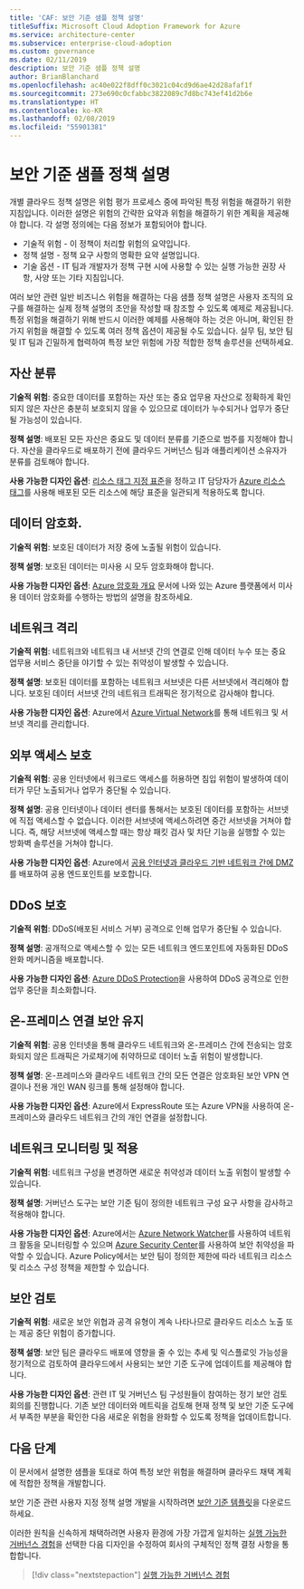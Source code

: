 ```yaml
---
title: 'CAF: 보안 기준 샘플 정책 설명'
titleSuffix: Microsoft Cloud Adoption Framework for Azure
ms.service: architecture-center
ms.subservice: enterprise-cloud-adoption
ms.custom: governance
ms.date: 02/11/2019
description: 보안 기준 샘플 정책 설명
author: BrianBlanchard
ms.openlocfilehash: ac40e022f8dff0c3021c04cd9d6ae42d28afaf1f
ms.sourcegitcommit: 273e690c0cfabbc3822089c7d8bc743ef41d2b6e
ms.translationtype: HT
ms.contentlocale: ko-KR
ms.lasthandoff: 02/08/2019
ms.locfileid: "55901381"
---
```

# <a name="security-baseline-sample-policy-statements"></a>보안 기준 샘플 정책 설명

개별 클라우드 정책 설명은 위험 평가 프로세스 중에 파악된 특정 위험을 해결하기 위한 지침입니다. 이러한 설명은 위험의 간략한 요약과 위험을 해결하기 위한 계획을 제공해야 합니다. 각 설명 정의에는 다음 정보가 포함되어야 합니다.

- 기술적 위험 - 이 정책이 처리할 위험의 요약입니다.
- 정책 설명 - 정책 요구 사항의 명확한 요약 설명입니다.
- 기술 옵션 - IT 팀과 개발자가 정책 구현 시에 사용할 수 있는 실행 가능한 권장 사항, 사양 또는 기타 지침입니다.

여러 보안 관련 일반 비즈니스 위험을 해결하는 다음 샘플 정책 설명은 사용자 조직의 요구를 해결하는 실제 정책 설명의 초안을 작성할 때 참조할 수 있도록 예제로 제공됩니다. 특정 위험을 해결하기 위해 반드시 이러한 예제를 사용해야 하는 것은 아니며, 확인된 한 가지 위험을 해결할 수 있도록 여러 정책 옵션이 제공될 수도 있습니다. 실무 팀, 보안 팀 및 IT 팀과 긴밀하게 협력하여 특정 보안 위험에 가장 적합한 정책 솔루션을 선택하세요.  

## <a name="asset-classification"></a>자산 분류

**기술적 위험**: 중요한 데이터를 포함하는 자산 또는 중요 업무용 자산으로 정확하게 확인되지 않은 자산은 충분히 보호되지 않을 수 있으므로 데이터가 누수되거나 업무가 중단될 가능성이 있습니다.

**정책 설명**: 배포된 모든 자산은 중요도 및 데이터 분류를 기준으로 범주를 지정해야 합니다. 자산을 클라우드로 배포하기 전에 클라우드 거버넌스 팀과 애플리케이션 소유자가 분류를 검토해야 합니다.

**사용 가능한 디자인 옵션**: [리소스 태그 지정 표준](../../decision-guides/resource-tagging/overview.md)을 정하고 IT 담당자가 [Azure 리소스 태그](/azure/azure-resource-manager/resource-group-using-tags)를 사용해 배포된 모든 리소스에 해당 표준을 일관되게 적용하도록 합니다.

## <a name="data-encryption"></a>데이터 암호화.

**기술적 위험**: 보호된 데이터가 저장 중에 노출될 위험이 있습니다.

**정책 설명**: 보호된 데이터는 미사용 시 모두 암호화해야 합니다.

**사용 가능한 디자인 옵션**: [Azure 암호화 개요](/azure/security/security-azure-encryption-overview) 문서에 나와 있는 Azure 플랫폼에서 미사용 데이터 암호화를 수행하는 방법의 설명을 참조하세요.  

## <a name="network-isolation"></a>네트워크 격리

**기술적 위험**: 네트워크와 네트워크 내 서브넷 간의 연결로 인해 데이터 누수 또는 중요 업무용 서비스 중단을 야기할 수 있는 취약성이 발생할 수 있습니다.

**정책 설명**: 보호된 데이터를 포함하는 네트워크 서브넷은 다른 서브넷에서 격리해야 합니다. 보호된 데이터 서브넷 간의 네트워크 트래픽은 정기적으로 감사해야 합니다.

**사용 가능한 디자인 옵션**: Azure에서 [Azure Virtual Network](/azure/virtual-network/virtual-networks-overview)를 통해 네트워크 및 서브넷 격리를 관리합니다.

## <a name="secure-external-access"></a>외부 액세스 보호

**기술적 위험**: 공용 인터넷에서 워크로드 액세스를 허용하면 침입 위험이 발생하여 데이터가 무단 노출되거나 업무가 중단될 수 있습니다.

**정책 설명**: 공용 인터넷이나 데이터 센터를 통해서는 보호된 데이터를 포함하는 서브넷에 직접 액세스할 수 없습니다. 이러한 서브넷에 액세스하려면 중간 서브넷을 거쳐야 합니다. 즉, 해당 서브넷에 액세스할 때는 항상 패킷 검사 및 차단 기능을 실행할 수 있는 방화벽 솔루션을 거쳐야 합니다.

**사용 가능한 디자인 옵션**: Azure에서 [공용 인터넷과 클라우드 기반 네트워크 간에 DMZ](/azure/architecture/reference-architectures/dmz/secure-vnet-dmz)를 배포하여 공용 엔드포인트를 보호합니다.

## <a name="ddos-protection"></a>DDoS 보호

**기술적 위험**: DDoS(배포된 서비스 거부) 공격으로 인해 업무가 중단될 수 있습니다.

**정책 설명**: 공개적으로 액세스할 수 있는 모든 네트워크 엔드포인트에 자동화된 DDoS 완화 메커니즘을 배포합니다.

**사용 가능한 디자인 옵션**: [Azure DDoS Protection](/azure/virtual-network/ddos-protection-overview)을 사용하여 DDoS 공격으로 인한 업무 중단을 최소화합니다.

## <a name="secure-on-premises-connectivity"></a>온-프레미스 연결 보안 유지

**기술적 위험**: 공용 인터넷을 통해 클라우드 네트워크와 온-프레미스 간에 전송되는 암호화되지 않은 트래픽은 가로채기에 취약하므로 데이터 노출 위험이 발생합니다.

**정책 설명**: 온-프레미스와 클라우드 네트워크 간의 모든 연결은 암호화된 보안 VPN 연결이나 전용 개인 WAN 링크를 통해 설정해야 합니다.

**사용 가능한 디자인 옵션**: Azure에서 ExpressRoute 또는 Azure VPN을 사용하여 온-프레미스와 클라우드 네트워크 간의 개인 연결을 설정합니다.

## <a name="network-monitoring-and-enforcement"></a>네트워크 모니터링 및 적용

**기술적 위험**: 네트워크 구성을 변경하면 새로운 취약성과 데이터 노출 위험이 발생할 수 있습니다.

**정책 설명**: 거버넌스 도구는 보안 기준 팀이 정의한 네트워크 구성 요구 사항을 감사하고 적용해야 합니다.

**사용 가능한 디자인 옵션**: Azure에서는 [Azure Network Watcher](/azure/network-watcher/network-watcher-monitoring-overview)를 사용하여 네트워크 활동을 모니터링할 수 있으며 [Azure Security Center](/azure/security-center/security-center-network-recommendations)를 사용하여 보안 취약성을 파악할 수 있습니다. Azure Policy에서는 보안 팀이 정의한 제한에 따라 네트워크 리소스 및 리소스 구성 정책을 제한할 수 있습니다.

## <a name="security-review"></a>보안 검토

**기술적 위험**: 새로운 보안 위협과 공격 유형이 계속 나타나므로 클라우드 리소스 노출 또는 제공 중단 위험이 증가합니다.

**정책 설명**: 보안 팀은 클라우드 배포에 영향을 줄 수 있는 추세 및 익스플로잇 가능성을 정기적으로 검토하여 클라우드에서 사용되는 보안 기준 도구에 업데이트를 제공해야 합니다.

**사용 가능한 디자인 옵션**: 관련 IT 및 거버넌스 팀 구성원들이 참여하는 정기 보안 검토 회의를 진행합니다. 기존 보안 데이터와 메트릭을 검토해 현재 정책 및 보안 기준 도구에서 부족한 부분을 확인한 다음 새로운 위험을 완화할 수 있도록 정책을 업데이트합니다.

## <a name="next-steps"></a>다음 단계

이 문서에서 설명한 샘플을 토대로 하여 특정 보안 위험을 해결하며 클라우드 채택 계획에 적합한 정책을 개발합니다.

보안 기준 관련 사용자 지정 정책 설명 개발을 시작하려면 [보안 기준 템플릿](template.md)을 다운로드하세요.

이러한 원칙을 신속하게 채택하려면 사용자 환경에 가장 가깝게 일치하는 [실행 가능한 거버넌스 경험](../journeys/overview.md)을 선택한 다음 디자인을 수정하여 회사의 구체적인 정책 결정 사항을 통합합니다.

> [!div class="nextstepaction"]
> [실행 가능한 거버넌스 경험](../journeys/overview.md)
